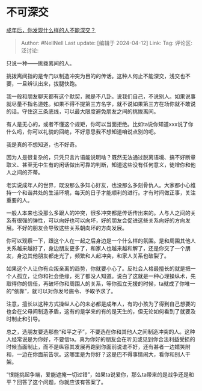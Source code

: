 # 不可深交
[成年后，你发现什么样的人不能深交？](https://www.zhihu.com/question/320563730/answer/3463209195)

> Author: #NellNell
> Last update: [编辑于 2024-04-12]
> Link:
> Tag: 
> 评论区:
> 泛讨论:

只说一种——挑拨离间的人。

挑拨离间指的是专门以制造冲突为目的的传话。这种人何止不能深交，浅交也不要，一旦辨认出来，拔腿快跑。

我一般和朋友聊天都有这个默契，就是不八卦。说我们自己，不说别人。如果说事就尽量不指名道姓。如果不得不提第三方名字，就不说如果第三方在场你就不敢说的话。守住这三条底线，可以最大限度避免朋友之间的挑拨离间。

有人是无心的，或者不懂这个规矩，你可以当面拒绝。比如ta说你知道xxx说了你什么吗，你可以礼貌的回绝，不好意思我不想知道咱说点别的吧。

我是真的不想知道，也不好奇。

因为人是很复杂的，只凭只言片语能说明啥？既然无法通过脱离语境、搞不好断章取义、甚至无中生有的闲话做出可靠的判断，知道这些没有任何意义，徒增你和他人之间的芥蒂。

老实说成年人的世界，既没那么多知心好友，也没那么多刻骨仇人。大家都小心维持一个和谐共处的生活环境，每天的日子才能顺利的进行。才有时间做正事，关注重要的人。

一般人本来也没那么多跟人的冲突，很多冲突都是传话传出来的。人与人之间的关系有很强的弹性，可以向好也可以向坏，好的朋友会促进这些关系向好的方向发展。不好的朋友会导致这些关系朝向坏的方向发展。

你可以观察一下，跟这个人在一起之后身边是一个什么样的氛围。是和周围其他人关系越来越好了，身边朋友更多了，和家人也越来越和解了，还是你交了一个朋友，身边其他朋友都走光了，频繁和人起冲突，和家人关系也破裂了。

如果这个人让你有众叛亲离的趋势，你就要小心了。反社会人格最擅长的就是把一个人孤立，让你和社会绝缘，死了都没人知道。说白了这就是一种心理操纵术，先取得你的信任，再破坏你和周围人的关系，等你孤立无援的时候，ta就成了你唯一的“依靠”，就可以对你发号施令、予取予求了。

注意，擅长以这种方式操纵人心的未必都是成年人，有的小孩为了得到自己想要的也会在父母间制造矛盾，这有的是学来的有的是天生的，但无论如何看到了就要及时制止和引导。

总之，选朋友要选那些“和平之子”，不要选在你和其他人之间制造冲突的人。这种人经常说是为你好，不要信ta。真为你好的朋友会在听见或见到你合法利益受损的时候当面制止，而不是纵容其发展再跑到你面前说谁不好，还有甚者一边嬉笑附和，一边在你面前告状。这哪里是为你好？这是巴不得事情闹大，看你和别人干架。

“恨能挑起争端，爱能遮掩一切过错”，如果ta说爱你，那么ta带来的是战争还是和平？回答了这个问题，你就应该有答案了。